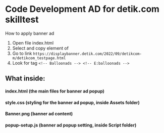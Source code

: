 # Code Development AD for detik.com skilltest

How to apply banner ad
1. Open file index.html
2. Select and copy element of <div class="popup-container">
3. Go to link `https://displaybanner.detik.com/2022/09/detikcom-m/detikcom_testpage.html`
4. Look for tag `<!-- Balloonads --> <!-- E:balloonads -->`


## What inside:
#### index.html (the main files for banner ad popup)
#### style.css (styling for the banner ad popup, inside Assets folder)
#### Banner.png (banner ad content)
#### popup-setup.js (banner ad popup setting, inside Script folder)